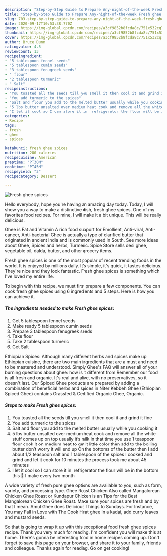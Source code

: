 ```yaml
---
description: "Step-by-Step Guide to Prepare Any-night-of-the-week Fresh ghee spices"
title: "Step-by-Step Guide to Prepare Any-night-of-the-week Fresh ghee spices"
slug: 703-step-by-step-guide-to-prepare-any-night-of-the-week-fresh-ghee-spices
date: 2020-09-17T10:53:38.770Z
image: https://img-global.cpcdn.com/recipes/a3cf9852b8fcda8c/751x532cq70/fresh-ghee-spices-recipe-main-photo.jpg
thumbnail: https://img-global.cpcdn.com/recipes/a3cf9852b8fcda8c/751x532cq70/fresh-ghee-spices-recipe-main-photo.jpg
cover: https://img-global.cpcdn.com/recipes/a3cf9852b8fcda8c/751x532cq70/fresh-ghee-spices-recipe-main-photo.jpg
author: Bruce Dunn
ratingvalue: 4.5
reviewcount: 13
recipeingredient:
- "5 tablespoon fennel seeds"
- "5 tablespoon cumin seeds"
- "3 tablespoon fenugreek seeds"
- " flour"
- "2 tablespoon turmeric"
- " Salt"
recipeinstructions:
- "You toasted all the seeds till you smell it then cool it and grind it fine"
- "You add turmeric to the spices"
- "Salt and flour you add to the melted butter usually while you cooking it"
- "5 lbs butter unsalted over medium heat cook and remove all the white stuff comes up on top usually it’s milk in that time you use 1 teaspoon flour cook it on medium heat to get it little color then add to the boiling butter don’t worry it will end up On the bottoms of the butter then I add about 1/2 teaspoon salt and 1 tablespoon of the spices I cooked and grind and let it cook for 10 minutes the process took me about 45 minutes"
- "I let it cool so I can store it in ‏ refrigerator the flour will be in the bottom this 🏺 I make every two month"
categories:
- Recipe
tags:
- fresh
- ghee
- spices

katakunci: fresh ghee spices 
nutrition: 280 calories
recipecuisine: American
preptime: "PT30M"
cooktime: "PT45M"
recipeyield: "3"
recipecategory: Dessert

---
```



![Fresh ghee spices](https://img-global.cpcdn.com/recipes/a3cf9852b8fcda8c/751x532cq70/fresh-ghee-spices-recipe-main-photo.jpg)

Hello everybody, hope you're having an amazing day today. Today, I will show you a way to make a distinctive dish, fresh ghee spices. One of my favorites food recipes. For mine, I will make it a bit unique. This will be really delicious.

Ghee is Fat and Vitamin A rich food support for Emollient, Anti-viral, Anti-cancer, Anti-bacterial Ghee is actually a type of clarified butter that originated in ancient India and is commonly used in South. See more ideas about Ghee, Spices and herbs, Turmeric. Spice Store sells desi ghee, vegetable oil, dalda, butter, and other grocery items.

Fresh ghee spices is one of the most popular of recent trending foods in the world. It is enjoyed by millions daily. It's simple, it's quick, it tastes delicious. They're nice and they look fantastic. Fresh ghee spices is something which I've loved my entire life.


To begin with this recipe, we must first prepare a few components. You can cook fresh ghee spices using 6 ingredients and 5 steps. Here is how you can achieve it.

<!--inarticleads1-->

##### The ingredients needed to make Fresh ghee spices:

1. Get 5 tablespoon fennel seeds
1. Make ready 5 tablespoon cumin seeds
1. Prepare 3 tablespoon fenugreek seeds
1. Take  flour
1. Take 2 tablespoon turmeric
1. Get  Salt


Ethiopian Spices: Although many different herbs and spices make up Ethiopian cuisine, there are two main ingredients that are a must and need to be mastered and understood. Simply Ghee&#39;s FAQ will answer all of your burning questions about ghee: how is it different from Remember our food is all fresh and organic. It&#39;s real and alive, with no preservatives, so it doesn&#39;t last. Our Spiced Ghee products are prepared by adding a combination of beneficial herbs and spices in Niter Kebbeh Ghee (Ethiopian Spiced Ghee) contains Grassfed &amp; Certified Organic Ghee, Organic. 

<!--inarticleads2-->

##### Steps to make Fresh ghee spices:

1. You toasted all the seeds till you smell it then cool it and grind it fine
1. You add turmeric to the spices
1. Salt and flour you add to the melted butter usually while you cooking it
1. 5 lbs butter unsalted over medium heat cook and remove all the white stuff comes up on top usually it’s milk in that time you use 1 teaspoon flour cook it on medium heat to get it little color then add to the boiling butter don’t worry it will end up On the bottoms of the butter then I add about 1/2 teaspoon salt and 1 tablespoon of the spices I cooked and grind and let it cook for 10 minutes the process took me about 45 minutes
1. I let it cool so I can store it in ‏ refrigerator the flour will be in the bottom this 🏺 I make every two month


A wide variety of fresh pure ghee options are available to you, such as form, variety, and processing type. Ghee Roast Chicken Also called Mangalorean Chicken Ghee Roast or Kundapur Chicken is an Tips for the Best Mangalorean Chicken Ghee Roast. Make sure your spices are fresh and by that I mean. Amul Ghee does Delicious Things to Sundays. For Instance, You may Fall in Love with The Cook Heat ghee in a kadai, add curry leaves and mustard seeds. 

So that is going to wrap it up with this exceptional food fresh ghee spices recipe. Thank you very much for reading. I'm confident you will make this at home. There's gonna be interesting food in home recipes coming up. Don't forget to save this page on your browser, and share it to your family, friends and colleague. Thanks again for reading. Go on get cooking!
